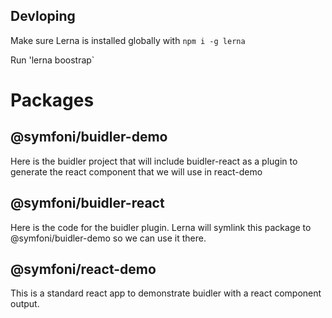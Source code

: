 ## Devloping

Make sure Lerna is installed globally with `npm i -g lerna`

Run 'lerna boostrap`

# Packages

## @symfoni/buidler-demo

Here is the buidler project that will include buidler-react as a plugin to generate the react component that we will use in react-demo

## @symfoni/buidler-react

Here is the code for the buidler plugin. Lerna will symlink this package to @symfoni/buidler-demo so we can use it there.

## @symfoni/react-demo

This is a standard react app to demonstrate buidler with a react component output.
